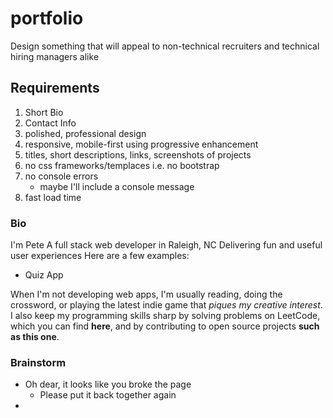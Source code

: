 # portfolio

Design something that will appeal to non-technical recruiters and technical hiring managers alike

## Requirements
1. Short Bio
2. Contact Info
3. polished, professional design
4. responsive, mobile-first using progressive enhancement
5. titles, short descriptions, links, screenshots of projects
6. no css frameworks/templaces i.e. no bootstrap
7. no console errors
    - maybe I'll include a console message
8. fast load time

### Bio

I'm Pete
A full stack web developer in Raleigh, NC
Delivering fun and useful user experiences
Here are a few examples:

- Quiz App

When I'm not developing web apps, I'm usually reading, doing the crossword, or playing the latest indie game that _piques my creative interest_. 
I also keep my programming skills sharp by solving problems on LeetCode, which you can find **here**, and by contributing to open source projects **such as this one**. 
    
 ### Brainstorm
 - Oh dear, it looks like you broke the page
    - Please put it back together again
 - 
